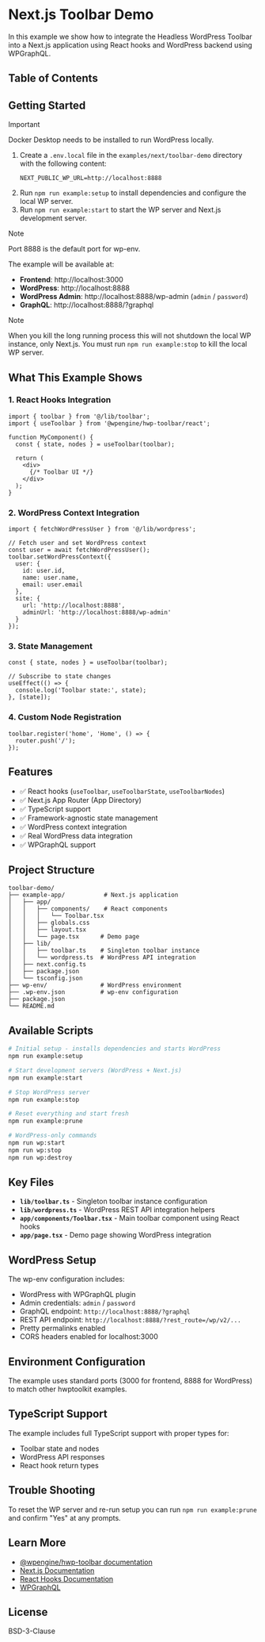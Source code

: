# Next.js Toolbar Demo

In this example we show how to integrate the Headless WordPress Toolbar into a Next.js application using React hooks and WordPress backend using WPGraphQL.

## Table of Contents



## Getting Started

> [!IMPORTANT]
> Docker Desktop needs to be installed to run WordPress locally.

1. Create a `.env.local` file in the `examples/next/toolbar-demo` directory with the following content:
   ```env
   NEXT_PUBLIC_WP_URL=http://localhost:8888
   ```
2. Run `npm run example:setup` to install dependencies and configure the local WP server.
3. Run `npm run example:start` to start the WP server and Next.js development server.


>[!NOTE]
> Port 8888 is the default port for wp-env.

The example will be available at:
- **Frontend**: http://localhost:3000
- **WordPress**: http://localhost:8888
- **WordPress Admin**: http://localhost:8888/wp-admin (`admin` / `password`)
- **GraphQL**: http://localhost:8888/?graphql

> [!NOTE]
> When you kill the long running process this will not shutdown the local WP instance, only Next.js. You must run `npm run example:stop` to kill the local WP server.

## What This Example Shows

### 1. React Hooks Integration

```tsx
import { toolbar } from '@/lib/toolbar';
import { useToolbar } from '@wpengine/hwp-toolbar/react';

function MyComponent() {
  const { state, nodes } = useToolbar(toolbar);

  return (
    <div>
      {/* Toolbar UI */}
    </div>
  );
}
```

### 2. WordPress Context Integration

```tsx
import { fetchWordPressUser } from '@/lib/wordpress';

// Fetch user and set WordPress context
const user = await fetchWordPressUser();
toolbar.setWordPressContext({
  user: {
    id: user.id,
    name: user.name,
    email: user.email
  },
  site: {
    url: 'http://localhost:8888',
    adminUrl: 'http://localhost:8888/wp-admin'
  }
});
```

### 3. State Management

```tsx
const { state, nodes } = useToolbar(toolbar);

// Subscribe to state changes
useEffect(() => {
  console.log('Toolbar state:', state);
}, [state]);
```

### 4. Custom Node Registration

```tsx
toolbar.register('home', 'Home', () => {
  router.push('/');
});
```

## Features

- ✅ React hooks (`useToolbar`, `useToolbarState`, `useToolbarNodes`)
- ✅ Next.js App Router (App Directory)
- ✅ TypeScript support
- ✅ Framework-agnostic state management
- ✅ WordPress context integration
- ✅ Real WordPress data integration
- ✅ WPGraphQL support

## Project Structure

```
toolbar-demo/
├── example-app/           # Next.js application
│   ├── app/
│   │   ├── components/    # React components
│   │   │   └── Toolbar.tsx
│   │   ├── globals.css
│   │   ├── layout.tsx
│   │   └── page.tsx      # Demo page
│   ├── lib/
│   │   ├── toolbar.ts    # Singleton toolbar instance
│   │   └── wordpress.ts  # WordPress API integration
│   ├── next.config.ts
│   ├── package.json
│   └── tsconfig.json
├── wp-env/               # WordPress environment
├── .wp-env.json          # wp-env configuration
├── package.json
└── README.md
```

## Available Scripts

```bash
# Initial setup - installs dependencies and starts WordPress
npm run example:setup

# Start development servers (WordPress + Next.js)
npm run example:start

# Stop WordPress server
npm run example:stop

# Reset everything and start fresh
npm run example:prune

# WordPress-only commands
npm run wp:start
npm run wp:stop
npm run wp:destroy
```

## Key Files

- **`lib/toolbar.ts`** - Singleton toolbar instance configuration
- **`lib/wordpress.ts`** - WordPress REST API integration helpers
- **`app/components/Toolbar.tsx`** - Main toolbar component using React hooks
- **`app/page.tsx`** - Demo page showing WordPress integration

## WordPress Setup

The wp-env configuration includes:
- WordPress with WPGraphQL plugin
- Admin credentials: `admin` / `password`
- GraphQL endpoint: `http://localhost:8888/?graphql`
- REST API endpoint: `http://localhost:8888/?rest_route=/wp/v2/...`
- Pretty permalinks enabled
- CORS headers enabled for localhost:3000

## Environment Configuration

The example uses standard ports (3000 for frontend, 8888 for WordPress) to match other hwptoolkit examples.

## TypeScript Support

The example includes full TypeScript support with proper types for:
- Toolbar state and nodes
- WordPress API responses
- React hook return types

## Trouble Shooting

To reset the WP server and re-run setup you can run `npm run example:prune` and confirm "Yes" at any prompts.

## Learn More

- [@wpengine/hwp-toolbar documentation](../../../packages/toolbar/README.md)
- [Next.js Documentation](https://nextjs.org/docs)
- [React Hooks Documentation](https://reactjs.org/docs/hooks-intro.html)
- [WPGraphQL](https://www.wpgraphql.com/)

## License

BSD-3-Clause
